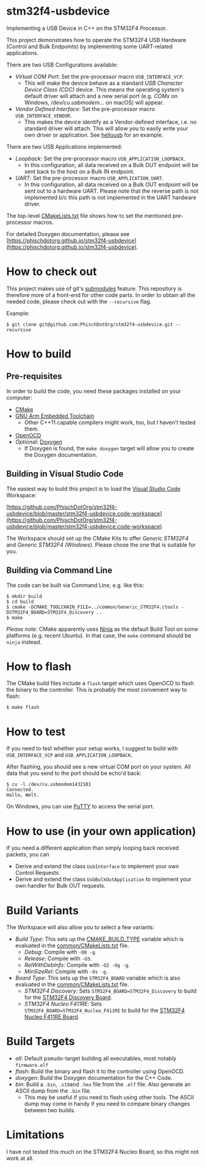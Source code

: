 # stm32f4-usbdevice
Implementing a USB Device in C++ on the STM32F4 Processor.

This project demonstrates how to operate the STM32F4 USB Hardware (Control and Bulk Endpoints) by implementing some UART-related applications.

There are two USB Configurations available:
- _Virtual COM Port_: Set the pre-processor macro `USB_INTERFACE_VCP`.
  - This will make the device behave as a standard _USB Character Device Class (CDC)_ device. This means the operating system's default driver will attach and a new serial port (e.g. _COMx_ on Windows, _/dev/cu.usbmodem..._ on macOS) will appear.
- _Vendor Defined Interface_: Set the pre-processor macro `USB_INTERFACE_VENDOR`.
  - This makes the device identify as a Vendor-defined interface, i.e. no standard driver will attach. This will allow you to easily write your own driver or application. See [hellousb](https://github.com/PhischDotOrg/hellousb) for an example.

There are two USB Applications implemented:
- _Loopback_: Set the pre-processor macro `USB_APPLICATION_LOOPBACK`.
  - In this configuration, all data received on a Bulk OUT endpoint will be sent back to the host on a Bulk IN endpoint.
- _UART_: Set the pre-processor macro `USB_APPLICATION_UART`.
  - In this configuration, all data received on a Bulk OUT endpoint will be sent out to a hardware UART. Please note that the reverse path is not implemented b/c this path is not implemented in the UART hardware driver.

The top-level [CMakeLists.txt](https://github.com/PhischDotOrg/stm32f4-usbdevice/blob/master/CMakeLists.txt) file shows how to set the mentioned pre-processor macros.

For detailed Doxygen documentation, please see [https://phischdotorg.github.io/stm32f4-usbdevice](https://phischdotorg.github.io/stm32f4-usbdevice).

# How to check out
This project makes use of git's [submodules](https://git-scm.com/book/en/v2/Git-Tools-Submodules) feature. This repository is therefore more of a front-end for other code parts. In order to obtain all the needed code, please check out with the `--recursive` flag.

Example:

```
$ git clone git@github.com:PhischDotOrg/stm32f4-usbdevice.git --recursive
```

# How to build

## Pre-requisites
In order to build the code, you need these packages installed on your computer:
- [CMake](https://cmake.org/download/)
- [GNU Arm Embedded Toolchain](https://developer.arm.com/tools-and-software/open-source-software/developer-tools/gnu-toolchain/gnu-rm)
  - Other C++11 capable compilers might work, too, but I haven't tested them.
- [OpenOCD](http://openocd.org/getting-openocd/)
- _Optional_: [Doxygen](https://www.doxygen.nl/download.html)
  - If Doxygen is found, the `make doxygen` target will allow you to create the Doxygen documentation.

## Building in Visual Studio Code
The easiest way to build this project is to load the [Visual Studio Code](https://code.visualstudio.com) Workspace:

[https://github.com/PhischDotOrg/stm32f4-usbdevice/blob/master/stm32f4-usbdevice.code-workspace](https://github.com/PhischDotOrg/stm32f4-usbdevice/blob/master/stm32f4-usbdevice.code-workspace)

The Workspace should set up the CMake Kits to offer _Generic STM32F4_ and _Generic STM32F4 (Windows)_. Please chose the one that is suitable for you.

## Building via Command Line
The code can be built via Command Line, e.g. like this:

```
$ mkdir build
$ cd build
$ cmake -DCMAKE_TOOLCHAIN_FILE=../common/Generic_STM32F4.ctools -DSTM32F4_BOARD=STM32F4_Discovery ..
$ make
```

_Please note:_ CMake apparently uses [Ninja](https://ninja-build.org) as the default Build Tool on some platforms (e.g. recent Ubuntu). In that case, the `make` command should be `ninja` instead.

# How to flash
The CMake build files include a `flash` target which uses OpenOCD to flash the binary to the controller. This is probably the most convenient way to flash:

```
$ make flash
```

# How to test
If you need to test whether your setup works, I suggest to build with `USB_INTERFACE_VCP` and `USB_APPLICATION_LOOPBACK`.

After flashing, you should see a new virtual COM port on your system. All data that you send to the port should be echo'd back:

```
$ cu -l /dev/cu.usbmodem1432101
Connected.
Hallo, Welt.
```

On Windows, you can use [PuTTY](https://www.putty.org) to access the serial port.

# How to use (in your own application)

If you need a different application than simply looping back received packets, you can
- Derive and extend the class `UsbInterface` to implement your own Control Requests.
- Derive and extend the class `UsbBulkOutApplication` to implement your own handler for Bulk OUT requests.

# Build Variants
The Workspace will also allow you to select a few variants:
- _Build Type_: This sets up the [CMAKE_BUILD_TYPE](https://cmake.org/cmake/help/latest/variable/CMAKE_BUILD_TYPE.html) variable which is evaluated in the [common/CMakeLists.txt](https://github.com/PhischDotOrg/stm32f4-common/blob/master/CMakeLists.txt) file.
  - _Debug_: Compile with `-O0 -g`.
  - _Release_: Compile with `-O3`.
  - _RelWithDebInfo_: Compile with `-O2 -Og -g`.
  - _MinSizeRel_: Compile with `-Os -g`.
- _Board Type_: This sets up the `STM32F4_BOARD` variable which is also evaluated in the [common/CMakeLists.txt](https://github.com/PhischDotOrg/stm32f4-common/blob/master/CMakeLists.txt) file.
  - _STM32F4 Discovery_: Sets `STM32F4_BOARD=STM32F4_Discovery` to build for the [STM32F4 Discovery Board](https://www.st.com/en/evaluation-tools/stm32f4discovery.html).
  - _STM32F4 Nucleo F411RE_: Sets `STM32F4_BOARD=STM32F4_Nucleo_F411RE` to build for the [STM32F4 Nucleo F411RE Board](https://www.st.com/en/evaluation-tools/nucleo-f411re.html).
  
# Build Targets
- _all_: Default pseudo-target building all executables, most notably `firmware.elf`
- _flash_: Build the binary and flash it to the controller using OpenOCD.
- _doxygen_: Build the Doxygen documentation for the C++ Code.
- _bin_: Build a `.bin`, `.s19`and `.hex` file from the `.elf` file. Also generate an ASCII dump from the `.bin` file.
  - This may be useful if you need to flash using other tools. The ASCII dump may come in handy if you need to compare binary changes between two builds.

# Limitations
I have not tested this much on the STM32F4 Nucleo Board, so this might not work at all.
